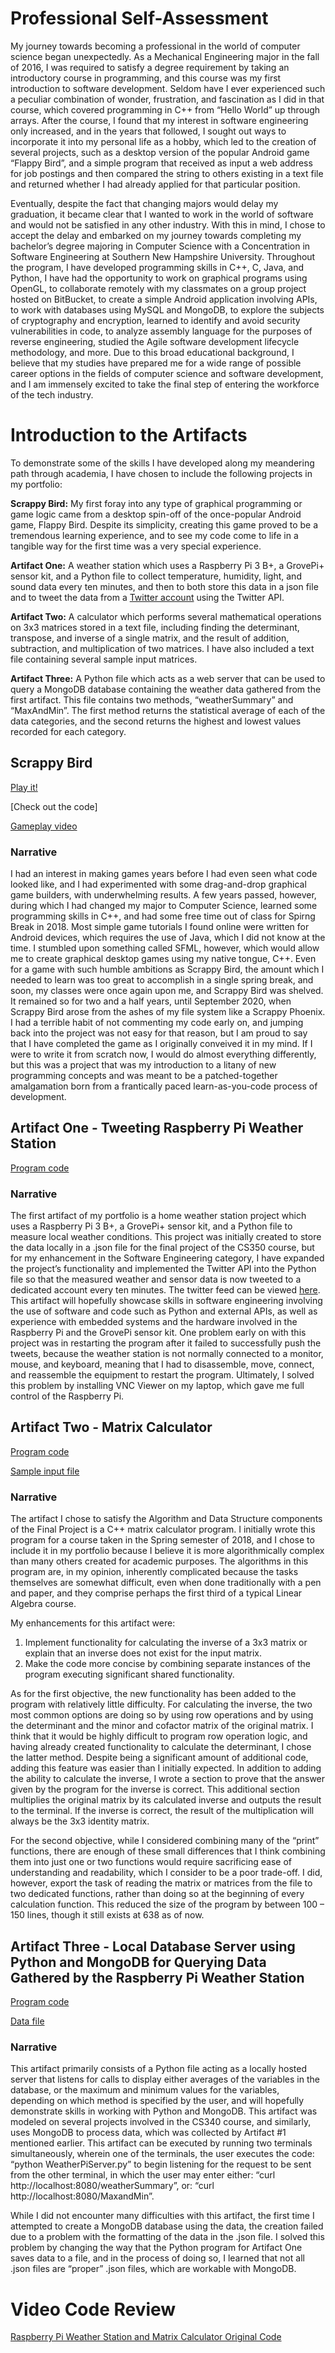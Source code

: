 # Professional Self-Assessment
 My journey towards becoming a professional in the world of computer science began unexpectedly. As a Mechanical Engineering major in the fall of 2016, I was required to satisfy a degree requirement by taking an introductory course in programming, and this course was my first introduction to software development. Seldom have I ever experienced such a peculiar combination of wonder, frustration, and fascination as I did in that course, which covered programming in C++ from “Hello World” up through arrays. After the course, I found that my interest in software engineering only increased, and in the years that followed, I sought out ways to incorporate it into my personal life as a hobby, which led to the creation of several projects, such as a desktop version of the popular Android game “Flappy Bird”, and a simple program that received as input a web address for job postings and then compared the string to others existing in a text file and returned whether I had already applied for that particular position.
 
 Eventually, despite the fact that changing majors would delay my graduation, it became clear that I wanted to work in the world of software and would not be satisfied in any other industry. With this in mind, I chose to accept the delay and embarked on my journey towards completing my bachelor’s degree majoring in Computer Science with a Concentration in Software Engineering at Southern New Hampshire University. Throughout the program, I have developed programming skills in C++, C, Java, and Python, I have had the opportunity to work on graphical programs using OpenGL, to collaborate remotely with my classmates on a group project hosted on BitBucket, to create a simple Android application involving APIs, to work with databases using MySQL and MongoDB, to explore the subjects of cryptography and encryption, learned to identify and avoid security vulnerabilities in code, to analyze assembly language for the purposes of reverse engineering, studied the Agile software development lifecycle methodology, and more. Due to this broad educational background, I believe that my studies have prepared me for a wide range of possible career options in the fields of computer science and software development, and I am immensely excited to take the final step of entering the workforce of the tech industry.

# Introduction to the Artifacts
To demonstrate some of the skills I have developed along my meandering path through academia, I have chosen to include the following projects in my portfolio:

  **Scrappy Bird:**  My first foray into any type of graphical programming or game logic came from a desktop spin-off of the once-popular Android game, Flappy Bird. Despite its simplicity, creating this game proved to be a tremendous learning experience, and to see my code come to life in a tangible way for the first time was a very special experience. 

  **Artifact One:**	 A weather station which uses a Raspberry Pi 3 B+, a GrovePi+ sensor kit, and a Python file to collect temperature, humidity, light, and sound data every ten minutes, and then to both store this data in a json file and to tweet the data from a [Twitter account](https://twitter.com/PiWeatherHSV_AL) using the Twitter API.
 
 **Artifact Two:**	 A calculator which performs several mathematical operations on 3x3 matrices stored in a text file, including finding the determinant, transpose, and inverse of a single matrix, and the result of addition, subtraction, and multiplication of two matrices. I have also included a text file containing several sample input matrices. 
 
 **Artifact Three:**	 A Python file which acts as a web server that can be used to query a MongoDB database containing the weather data gathered from the first artifact. This file contains two methods, “weatherSummary” and “MaxAndMin”. The first method returns the statistical average of each of the data categories, and the second returns the highest and lowest values recorded for each category.
 
## Scrappy Bird
[Play it!](https://github.com/tylerdukes/portfolio/blob/master/Scrappy%20Bird%20Release.zip)

[Check out the code]

[Gameplay video](https://www.youtube.com/watch?v=_XXiL1qtE7M&ab_channel=TylerDukes)
### Narrative
 I had an interest in making games years before I had even seen what code looked like, and I had experimented with some drag-and-drop graphical game builders, with underwhelming results. A few years passed, however, during which I had changed my major to Computer Science, learned some programming skills in C++, and had some free time out of class for Spirng Break in 2018. Most simple game tutorials I found online were written for Android devices, which requires the use of Java, which I did not know at the time. I stumbled upon something called SFML, however, which would allow me to create graphical desktop games using my native tongue, C++. Even for a game with such humble ambitions as Scrappy Bird, the amount which I needed to learn was too great to accomplish in a single spring break, and soon, my classes were once again upon me, and Scrappy Bird was shelved. It remained so for two and a half years, until September 2020, when Scrappy Bird arose from the ashes of my file system like a Scrappy Phoenix. 
 I had a terrible habit of not commenting my code early on, and jumping back into the project was not easy for that reason, but I am proud to say that I have completed the game as I originally conveived it in my mind. If I were to write it from scratch now, I would do almost everything differently, but this was a project that was my introduction to a litany of new programming concepts and was meant to be a patched-together amalgamation born from a frantically paced learn-as-you-code process of development.  
  
## Artifact One - Tweeting Raspberry Pi Weather Station
[Program code](https://github.com/tylerdukes/portfolio/blob/master/PiWeatherStation.py)
### Narrative
 The first artifact of my portfolio is a home weather station project which uses a Raspberry Pi 3 B+, a GrovePi+ sensor kit, and a Python file to measure local weather conditions. This project was initially created to store the data locally in a .json file for the final project of the CS350 course, but for my enhancement in the Software Engineering category, I have expanded the project’s functionality and implemented the Twitter API into the Python file so that the measured weather and sensor data is now tweeted to a dedicated account every ten minutes. The twitter feed can be viewed [here](https://twitter.com/PiWeatherHSV_AL).
 This artifact will hopefully showcase skills in software engineering involving the use of software and code such as Python and external APIs, as well as experience with embedded systems and the hardware involved in the Raspberry Pi and the GrovePi sensor kit.
 One problem early on with this project was in restarting the program after it failed to successfully push the tweets, because the weather station is not normally connected to a monitor, mouse, and keyboard, meaning that I had to disassemble, move, connect, and reassemble the equipment to restart the program. Ultimately, I solved this problem by installing VNC Viewer on my laptop, which gave me full control of the Raspberry Pi.
  
## Artifact Two - Matrix Calculator
[Program code](https://github.com/tylerdukes/portfolio/blob/master/CS499%20Matrix%20Calculator.cpp)
 
[Sample input file](https://github.com/tylerdukes/portfolio/blob/master/matrix.txt)
### Narrative
 The artifact I chose to satisfy the Algorithm and Data Structure components of the Final Project is a C++ matrix calculator program. I initially wrote this program for a course taken in the Spring semester of 2018, and I chose to include it in my portfolio because I believe it is more algorithmically complex than many others created for academic purposes. The algorithms in this program are, in my opinion, inherently complicated because the tasks themselves are somewhat difficult, even when done traditionally with a pen and paper, and they comprise perhaps the first third of a typical Linear Algebra course. 
 
 My enhancements for this artifact were:
   1.	Implement functionality for calculating the inverse of a 3x3 matrix or explain that an inverse does not exist for the input matrix.
   2.	Make the code more concise by combining separate instances of the program executing significant shared functionality.
   
 As for the first objective, the new functionality has been added to the program with relatively little difficulty. For calculating the inverse, the two most common options are doing so by using row operations and by using the determinant and the minor and cofactor matrix of the original matrix. I think that it would be highly difficult to program row operation logic, and having already created functionality to calculate the determinant, I chose the latter method. Despite being a significant amount of additional code, adding this feature was easier than I initially expected. In addition to adding the ability to calculate the inverse, I wrote a section to prove that the answer given by the program for the inverse is correct. This additional section multiplies the original matrix by its calculated inverse and outputs the result to the terminal. If the inverse is correct, the result of the multiplication will always be the 3x3 identity matrix.
 
 For the second objective, while I considered combining many of the “print” functions, there are enough of these small differences that I think combining them into just one or two functions would require sacrificing ease of understanding and readability, which I consider to be a poor trade-off. I did, however, export the task of reading the matrix or matrices from the file to two dedicated functions, rather than doing so at the beginning of every calculation function. This reduced the size of the program by between 100 – 150 lines, though it still exists at 638 as of now. 
 
## Artifact Three - Local Database Server using Python and MongoDB for Querying Data Gathered by the Raspberry Pi Weather Station 
[Program code](https://github.com/tylerdukes/portfolio/blob/master/WeatherPiServer.py)
 
[Data file](https://github.com/tylerdukes/portfolio/blob/master/WeatherStationData.json)
### Narrative
 This artifact primarily consists of a Python file acting as a locally hosted server that listens for calls to display either averages of the variables in the database, or the maximum and minimum values for the variables, depending on which method is specified by the user, and will hopefully demonstrate skills in working with Python and MongoDB. This artifact was modeled on several projects involved in the CS340 course, and similarly, uses MongoDB to process data, which was collected by Artifact #1 mentioned earlier.
This artifact can be executed by running two terminals simultaneously, wherein one of the terminals, the user executes the code: “python WeatherPiServer.py” to begin listening for the request to be sent from the other terminal, in which the user may enter either:
“curl http://localhost:8080/weatherSummary”,
or: “curl http://localhost:8080/MaxandMin”.
 
 While I did not encounter many difficulties with this artifact, the first time I attempted to create a MongoDB database using the data, the creation failed due to a problem with the formatting of the data in the .json file. I solved this problem by changing the way that the Python program for Artifact One saves data to a file, and in the process of doing so, I learned that not all .json files are “proper” .json files, which are workable with MongoDB. 
  
# Video Code Review
 
[Raspberry Pi Weather Station and Matrix Calculator Original Code](https://youtu.be/2EmBHq6Hp2A)


